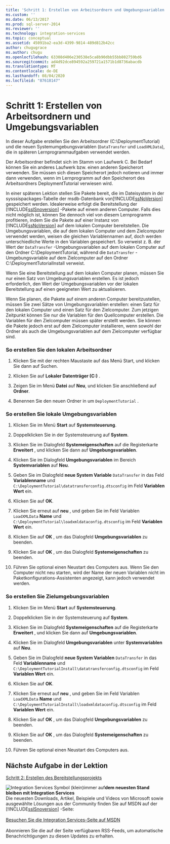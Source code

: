 ```yaml
---
title: 'Schritt 1: Erstellen von Arbeitsordnern und Umgebungsvariablen | Microsoft-Dokumentation'
ms.custom: ''
ms.date: 06/13/2017
ms.prod: sql-server-2014
ms.reviewer: ''
ms.technology: integration-services
ms.topic: conceptual
ms.assetid: 45091ba2-ea3d-4399-9814-489d812b42cc
author: chugugrace
ms.author: chugu
ms.openlocfilehash: 63308d406e230538e5ca8b90dbb55bb802759bd6
ms.sourcegitcommit: ad4d92dce894592a259721a1571b1d8736abacdb
ms.translationtype: MT
ms.contentlocale: de-DE
ms.lasthandoff: 08/04/2020
ms.locfileid: "87618147"
---
```

# <a name="step-1-creating-working-folders-and-environment-variables"></a>Schritt 1: Erstellen von Arbeitsordnern und Umgebungsvariablen
  In dieser Aufgabe erstellen Sie den Arbeitsordner (C:\DeploymentTutorial) und die neuen Systemumgebungsvariablen (`DataTransfer` und `LoadXMLData`), die in späteren Lernprogrammaufgaben verwendet werden.  
  
 Der Arbeitsordner befindet sich im Stamm von Laufwerk C. Bei Bedarf können Sie ein anderes Laufwerk bzw. einen anderen Speicherort verwenden. Sie müssen sich diesen Speicherort jedoch notieren und immer dann verwenden, wenn im Lernprogramm auf den Speicherort des Arbeitsordners DeploymentTutorial verwiesen wird.  
  
 In einer späteren Lektion stellen Sie Pakete bereit, die im Dateisystem in der sysssispackages-Tabelle der msdb-Datenbank von[!INCLUDE[ssNoVersion](../includes/ssnoversion-md.md)] gespeichert werden. Idealerweise erfolgt die Bereitstellung der [!INCLUDE[ssISnoversion](../includes/ssisnoversion-md.md)] -Pakete auf einem anderen Computer. Falls dies nicht möglich ist, können Sie dennoch viel von diesem Lernprogramm profitieren, indem Sie die Pakete auf einer Instanz von [!INCLUDE[ssNoVersion](../includes/ssnoversion-md.md)] auf dem lokalen Computer bereitstellen. Die Umgebungsvariablen, die auf dem lokalen Computer und dem Zielcomputer verwendet werden, weisen die gleichen Variablennamen auf, doch werden unterschiedliche Werte in den Variablen gespeichert. So verweist z. B. der Wert der `DataTransfer` -Umgebungsvariablen auf dem lokalen Computer auf den Ordner C:\DeploymentTutorial, während die `DataTransfer` -Umgebungsvariable auf dem Zielcomputer auf den Ordner C:\DeploymentTutorialInstall verweist.  
  
 Wenn Sie eine Bereitstellung auf dem lokalen Computer planen, müssen Sie nur einen Satz von Umgebungsvariablen erstellen. Es ist jedoch erforderlich, den Wert der Umgebungsvariablen vor der lokalen Bereitstellung auf einen geeigneten Wert zu aktualisieren.  
  
 Wenn Sie planen, die Pakete auf einem anderen Computer bereitzustellen, müssen Sie zwei Sätze von Umgebungsvariablen erstellen: einen Satz für den lokalen Computer und einen Satz für den Zielcomputer. Zum jetzigen Zeitpunkt können Sie nur die Variablen für den Quellcomputer erstellen. Die Variablen für den Zielcomputer müssen später erstellt werden. Sie können die Pakete jedoch erst auf dem Zielcomputer installieren, wenn sowohl der Ordner als auch die Umgebungsvariablen auf dem Zielcomputer verfügbar sind.  
  
### <a name="to-create-the-local-working-folder"></a>So erstellen Sie den lokalen Arbeitsordner  
  
1.  Klicken Sie mit der rechten Maustaste auf das Menü Start, und klicken Sie dann auf Suchen.  
  
2.  Klicken Sie auf **Lokaler Datenträger (C:)** .  
  
3.  Zeigen Sie im Menü **Datei** auf **Neu**, und klicken Sie anschließend auf **Ordner**.  
  
4.  Benennen Sie den neuen Ordner in um `DeploymentTutorial` .  
  
### <a name="to-create-local-environment-variables"></a>So erstellen Sie lokale Umgebungsvariablen  
  
1.  Klicken Sie im Menü **Start** auf **Systemsteuerung**.  
  
2.  Doppelklicken Sie in der Systemsteuerung auf **System**.  
  
3.  Klicken Sie im Dialogfeld **Systemeigenschaften** auf die Registerkarte **Erweitert** , und klicken Sie dann auf **Umgebungsvariablen**.  
  
4.  Klicken Sie im Dialogfeld **Umgebungsvariablen** im Bereich **Systemvariablen** auf **Neu**.  
  
5.  Geben Sie im Dialogfeld **neue System Variable** `DataTransfer` in das Feld **Variablenname** und `C:\DeploymentTutorial\datatransferconfig.dtsconfig` im Feld **Variablen Wert** ein.  
  
6.  Klicken Sie auf **OK**.  
  
7.  Klicken Sie erneut auf **neu** , und geben Sie im Feld Variablen `LoadXMLData` **Name** und `C:\DeploymentTutorial\loadxmldataconfig.dtsconfig` im Feld **Variablen Wert** ein.  
  
8.  Klicken Sie auf **OK** , um das Dialogfeld **Umgebungsvariablen** zu beenden.  
  
9. Klicken Sie auf **OK** , um das Dialogfeld **Systemeigenschaften** zu beenden.  
  
10. Führen Sie optional einen Neustart des Computers aus. Wenn Sie den Computer nicht neu starten, wird der Name der neuen Variablen nicht im Paketkonfigurations-Assistenten angezeigt, kann jedoch verwendet werden.  
  
### <a name="to-create-destination-environment-variables"></a>So erstellen Sie Zielumgebungsvariablen  
  
1.  Klicken Sie im Menü **Start** auf **Systemsteuerung**.  
  
2.  Doppelklicken Sie in der Systemsteuerung auf **System**.  
  
3.  Klicken Sie im Dialogfeld **Systemeigenschaften** auf die Registerkarte **Erweitert** , und klicken Sie dann auf **Umgebungsvariablen**.  
  
4.  Klicken Sie im Dialogfeld **Umgebungsvariablen** unter **Systemvariablen** auf **Neu**.  
  
5.  Geben Sie im Dialogfeld **neue System Variablen** `DataTransfer` in das Feld **Variablenname** und `C:\DeploymentTutorialInstall\datatransferconfig.dtsconfig` im Feld **Variablen Wert** ein.  
  
6.  Klicken Sie auf **OK**.  
  
7.  Klicken Sie erneut auf **neu** , und geben Sie im Feld Variablen `LoadXMLData` **Name** und `C:\DeploymentTutorialInstall\loadxmldataconfig.dtsconfig` im Feld **Variablen Wert** ein.  
  
8.  Klicken Sie auf **OK** , um das Dialogfeld **Umgebungsvariablen** zu beenden.  
  
9. Klicken Sie auf **OK** , um das Dialogfeld **Systemeigenschaften** zu beenden.  
  
10. Führen Sie optional einen Neustart des Computers aus.  
  
## <a name="next-task-in-lesson"></a>Nächste Aufgabe in der Lektion  
 [Schritt 2: Erstellen des Bereitstellungsprojekts](../integration-services/lesson-1-2-creating-the-deployment-project.md)  
  
![Integration Services Symbol (klein)](media/dts-16.gif "Integration Services (kleines Symbol)")immer auf**dem neuesten Stand bleiben mit Integration Services**  <br /> Die neuesten Downloads, Artikel, Beispiele und Videos von Microsoft sowie ausgewählte Lösungen aus der Community finden Sie auf MSDN auf der [!INCLUDE[ssISnoversion](../includes/ssisnoversion-md.md)] -Seite:<br /><br /> [Besuchen Sie die Integration Services-Seite auf MSDN](https://go.microsoft.com/fwlink/?LinkId=136655)<br /><br /> Abonnieren Sie die auf der Seite verfügbaren RSS-Feeds, um automatische Benachrichtigungen zu diesen Updates zu erhalten.  
  
  

